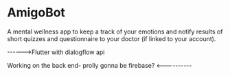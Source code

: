 # AmigoBot
A mental wellness app to keep a track of your emotions and notify results of short quizzes and questionnaire to your doctor (if linked to your account).

------>Flutter with dialogflow api 

Working on the back end- prolly gonna be firebase? <----------
